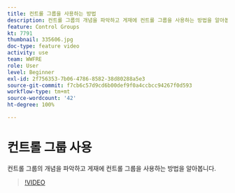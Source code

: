 ```yaml
---
title: 컨트롤 그룹을 사용하는 방법
description: 컨트롤 그룹의 개념을 파악하고 게재에 컨트롤 그룹을 사용하는 방법을 알아봅니다.
feature: Control Groups
kt: 7791
thumbnail: 335606.jpg
doc-type: feature video
activity: use
team: WWFRE
role: User
level: Beginner
exl-id: 2f756353-7b06-4786-8582-38d80288a5e3
source-git-commit: f7cb6c57d9cd6b00def9f0a4ccbcc94267f0d593
workflow-type: tm+mt
source-wordcount: '42'
ht-degree: 100%

---
```


# 컨트롤 그룹 사용

컨트롤 그룹의 개념을 파악하고 게재에 컨트롤 그룹을 사용하는 방법을 알아봅니다.

>[!VIDEO](https://video.tv.adobe.com/v/335606?quality=12)
